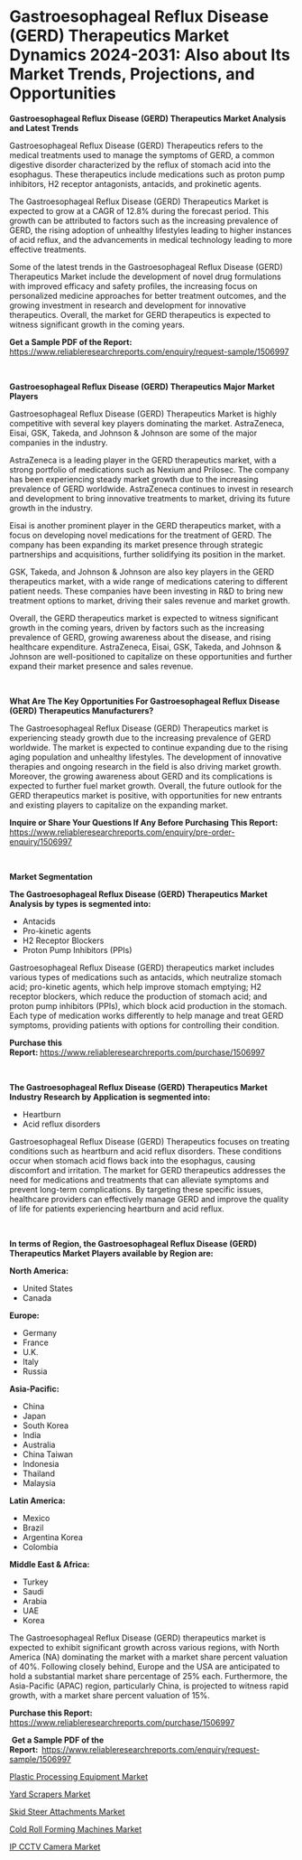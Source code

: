 <p><h1>Gastroesophageal Reflux Disease (GERD) Therapeutics Market Dynamics 2024-2031: Also about Its Market Trends, Projections, and Opportunities</h1></p><p><strong>Gastroesophageal Reflux Disease (GERD) Therapeutics Market Analysis and Latest Trends</strong></p>
<p><p>Gastroesophageal Reflux Disease (GERD) Therapeutics refers to the medical treatments used to manage the symptoms of GERD, a common digestive disorder characterized by the reflux of stomach acid into the esophagus. These therapeutics include medications such as proton pump inhibitors, H2 receptor antagonists, antacids, and prokinetic agents.</p><p>The Gastroesophageal Reflux Disease (GERD) Therapeutics Market is expected to grow at a CAGR of 12.8% during the forecast period. This growth can be attributed to factors such as the increasing prevalence of GERD, the rising adoption of unhealthy lifestyles leading to higher instances of acid reflux, and the advancements in medical technology leading to more effective treatments.</p><p>Some of the latest trends in the Gastroesophageal Reflux Disease (GERD) Therapeutics Market include the development of novel drug formulations with improved efficacy and safety profiles, the increasing focus on personalized medicine approaches for better treatment outcomes, and the growing investment in research and development for innovative therapeutics. Overall, the market for GERD therapeutics is expected to witness significant growth in the coming years.</p></p>
<p><strong>Get a Sample PDF of the Report:&nbsp;</strong> <a href="https://www.reliableresearchreports.com/enquiry/request-sample/1506997">https://www.reliableresearchreports.com/enquiry/request-sample/1506997</a></p>
<p>&nbsp;</p>
<p><strong>Gastroesophageal Reflux Disease (GERD) Therapeutics Major Market Players</strong></p>
<p><p>Gastroesophageal Reflux Disease (GERD) Therapeutics Market is highly competitive with several key players dominating the market. AstraZeneca, Eisai, GSK, Takeda, and Johnson & Johnson are some of the major companies in the industry.</p><p>AstraZeneca is a leading player in the GERD therapeutics market, with a strong portfolio of medications such as Nexium and Prilosec. The company has been experiencing steady market growth due to the increasing prevalence of GERD worldwide. AstraZeneca continues to invest in research and development to bring innovative treatments to market, driving its future growth in the industry.</p><p>Eisai is another prominent player in the GERD therapeutics market, with a focus on developing novel medications for the treatment of GERD. The company has been expanding its market presence through strategic partnerships and acquisitions, further solidifying its position in the market.</p><p>GSK, Takeda, and Johnson & Johnson are also key players in the GERD therapeutics market, with a wide range of medications catering to different patient needs. These companies have been investing in R&D to bring new treatment options to market, driving their sales revenue and market growth.</p><p>Overall, the GERD therapeutics market is expected to witness significant growth in the coming years, driven by factors such as the increasing prevalence of GERD, growing awareness about the disease, and rising healthcare expenditure. AstraZeneca, Eisai, GSK, Takeda, and Johnson & Johnson are well-positioned to capitalize on these opportunities and further expand their market presence and sales revenue.</p></p>
<p>&nbsp;</p>
<p><strong>What Are The Key Opportunities For Gastroesophageal Reflux Disease (GERD) Therapeutics Manufacturers?</strong></p>
<p><p>The Gastroesophageal Reflux Disease (GERD) Therapeutics market is experiencing steady growth due to the increasing prevalence of GERD worldwide. The market is expected to continue expanding due to the rising aging population and unhealthy lifestyles. The development of innovative therapies and ongoing research in the field is also driving market growth. Moreover, the growing awareness about GERD and its complications is expected to further fuel market growth. Overall, the future outlook for the GERD therapeutics market is positive, with opportunities for new entrants and existing players to capitalize on the expanding market.</p></p>
<p><strong>Inquire or Share Your Questions If Any Before Purchasing This Report:</strong> <a href="https://www.reliableresearchreports.com/enquiry/pre-order-enquiry/1506997">https://www.reliableresearchreports.com/enquiry/pre-order-enquiry/1506997</a></p>
<p>&nbsp;</p>
<p><strong>Market Segmentation</strong></p>
<p><strong>The Gastroesophageal Reflux Disease (GERD) Therapeutics Market Analysis by types is segmented into:</strong></p>
<p><ul><li>Antacids</li><li>Pro-kinetic agents</li><li>H2 Receptor Blockers</li><li>Proton Pump Inhibitors (PPIs)</li></ul></p>
<p><p>Gastroesophageal Reflux Disease (GERD) therapeutics market includes various types of medications such as antacids, which neutralize stomach acid; pro-kinetic agents, which help improve stomach emptying; H2 receptor blockers, which reduce the production of stomach acid; and proton pump inhibitors (PPIs), which block acid production in the stomach. Each type of medication works differently to help manage and treat GERD symptoms, providing patients with options for controlling their condition.</p></p>
<p><strong>Purchase this Report:&nbsp;</strong><a href="https://www.reliableresearchreports.com/purchase/1506997">https://www.reliableresearchreports.com/purchase/1506997</a></p>
<p>&nbsp;</p>
<p><strong>The Gastroesophageal Reflux Disease (GERD) Therapeutics Market Industry Research by Application is segmented into:</strong></p>
<p><ul><li>Heartburn</li><li>Acid reflux disorders</li></ul></p>
<p><p>Gastroesophageal Reflux Disease (GERD) Therapeutics focuses on treating conditions such as heartburn and acid reflux disorders. These conditions occur when stomach acid flows back into the esophagus, causing discomfort and irritation. The market for GERD therapeutics addresses the need for medications and treatments that can alleviate symptoms and prevent long-term complications. By targeting these specific issues, healthcare providers can effectively manage GERD and improve the quality of life for patients experiencing heartburn and acid reflux.</p></p>
<p>&nbsp;</p>
<p><strong>In terms of Region, the Gastroesophageal Reflux Disease (GERD) Therapeutics Market Players available by Region are:</strong></p>
<p>
    <p> <strong> North America: </strong>
        <ul>
            <li>United States</li>
            <li>Canada</li>
        </ul>
        </p> 
    <p> <strong> Europe: </strong>
        <ul>
            <li>Germany</li>
            <li>France</li>
            <li>U.K.</li>
            <li>Italy</li>
            <li>Russia</li>
        </ul>
        </p> 
    <p> <strong> Asia-Pacific: </strong>
        <ul>
            <li>China</li>
            <li>Japan</li>
            <li>South Korea</li>
            <li>India</li>
            <li>Australia</li>
            <li>China Taiwan</li>
            <li>Indonesia</li>
            <li>Thailand</li>
            <li>Malaysia</li>
        </ul>
        </p> 
    <p> <strong> Latin America: </strong>
        <ul>
            <li>Mexico</li>
            <li>Brazil</li>
            <li>Argentina Korea</li>
            <li>Colombia</li>
        </ul>
        </p> 
    <p> <strong> Middle East & Africa: </strong>
        <ul>
            <li>Turkey</li>
            <li>Saudi</li>
            <li>Arabia</li>
            <li>UAE</li>
            <li>Korea</li>
        </ul>
    </p>
    </p>
<p><p>The Gastroesophageal Reflux Disease (GERD) therapeutics market is expected to exhibit significant growth across various regions, with North America (NA) dominating the market with a market share percent valuation of 40%. Following closely behind, Europe and the USA are anticipated to hold a substantial market share percentage of 25% each. Furthermore, the Asia-Pacific (APAC) region, particularly China, is projected to witness rapid growth, with a market share percent valuation of 15%.</p></p>
<p><strong>Purchase this Report: </strong><a href="https://www.reliableresearchreports.com/purchase/1506997">https://www.reliableresearchreports.com/purchase/1506997</a></p>
<p>&nbsp;<strong>Get a Sample PDF of the Report:&nbsp;&nbsp;</strong><a href="https://www.reliableresearchreports.com/enquiry/request-sample/1506997">https://www.reliableresearchreports.com/enquiry/request-sample/1506997</a></p>
<p><strong></strong></p>
<p><p><a href="https://medium.com/@lacyquitzon/plastic-processing-equipment-market-size-reveals-the-best-marketing-channels-in-global-industry-c80a506caab7">Plastic Processing Equipment Market</a></p><p><a href="https://medium.com/@damionrunte/yard-scrapers-market-research-report-its-history-and-forecast-2024-to-2031-259cc7509330">Yard Scrapers Market</a></p><p><a href="https://medium.com/@damionrunte/skid-steer-attachments-market-exploring-market-share-market-trends-and-future-growth-154dba1c9342">Skid Steer Attachments Market</a></p><p><a href="https://medium.com/@lacyquitzon/decoding-cold-roll-forming-machines-market-metrics-market-share-trends-and-growth-patterns-fcf564e48dbc">Cold Roll Forming Machines Market</a></p><p><a href="https://medium.com/@kennethjensen27/analyzing-ip-cctv-camera-market-global-industry-perspective-and-forecast-2024-to-2031-3dd93a3970e8">IP CCTV Camera Market</a></p></p>